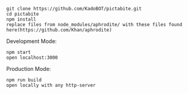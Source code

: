 
```
git clone https://github.com/KadoBOT/pictabite.git
cd pictabite
npm install
replace files from node_modules/aphrodite/ with these files found here(https://github.com/Khan/aphrodite)
```

Development Mode:
```
npm start
open localhost:3000
```
Production Mode:
```
npm run build
open locally with any http-server
```

